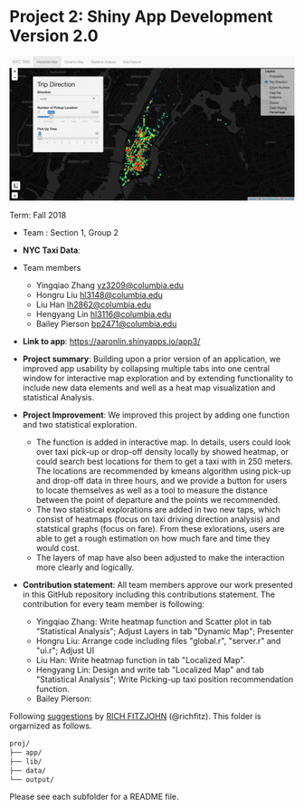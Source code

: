 # Project 2: Shiny App Development Version 2.0

![screenshot](data/screenshot.png)

Term: Fall 2018

+ Team : Section 1, Group 2
+ **NYC Taxi Data**: 
+ Team members
	+ Yingqiao Zhang yz3209@columbia.edu
	+ Hongru Liu hl3148@columbia.edu
	+ Liu Han lh2862@columbia.edu
	+ Hengyang Lin hl3116@columbia.edu
	+ Bailey Pierson bp2471@columbia.edu

+ **Link to app**:
 https://aaronlin.shinyapps.io/app3/

+ **Project summary**: Building upon a prior version of an application, we improved app usability by collapsing multiple tabs into one central window for interactive map exploration and by extending functionality to include new data elements and well as a heat map visualization and statistical Analysis.

+ **Project Improvement**: We improved this project by adding one function and two statistical exploration. 
  + The function is added in interactive map. In details, users could look over taxi pick-up or drop-off density locally by showed heatmap, or could search best locations for them to get a taxi with in 250 meters. The locations are recommended by kmeans algorithm using pick-up and drop-off data in three hours, and we provide a button for users to locate themselves as well as a tool to measure the distance between the point of departure and the points we recommended. 
  + The two statistical explorations are added in two new taps, which consist of heatmaps (focus on taxi driving direction analysis) and statstical graphs (focus on fare). From these exlorations, users are able to get a rough estimation on how much fare and time they would cost. 
  + The layers of map have also been adjusted to make the interaction more clearly and logically.

+ **Contribution statement**: All team members approve our work presented in this GitHub repository including this contributions statement. The contribution for every team member is following:
	+ Yingqiao Zhang: Write heatmap function and Scatter plot in tab "Statistical Analysis"; Adjust Layers in tab "Dynamic Map"; Presenter
	+ Hongru Liu: Arrange code including files "global.r", "server.r" and "ui.r"; Adjust UI
	+ Liu Han: Write heatmap function in tab "Localized Map".
	+ Hengyang Lin: Design and write tab "Localized Map" and tab "Statistical Analysis"; Write Picking-up taxi position recommendation function.
	+ Bailey Pierson:
	
Following [suggestions](http://nicercode.github.io/blog/2013-04-05-projects/) by [RICH FITZJOHN](http://nicercode.github.io/about/#Team) (@richfitz). This folder is orgarnized as follows.

```
proj/
├── app/
├── lib/
├── data/
└── output/
```

Please see each subfolder for a README file.

